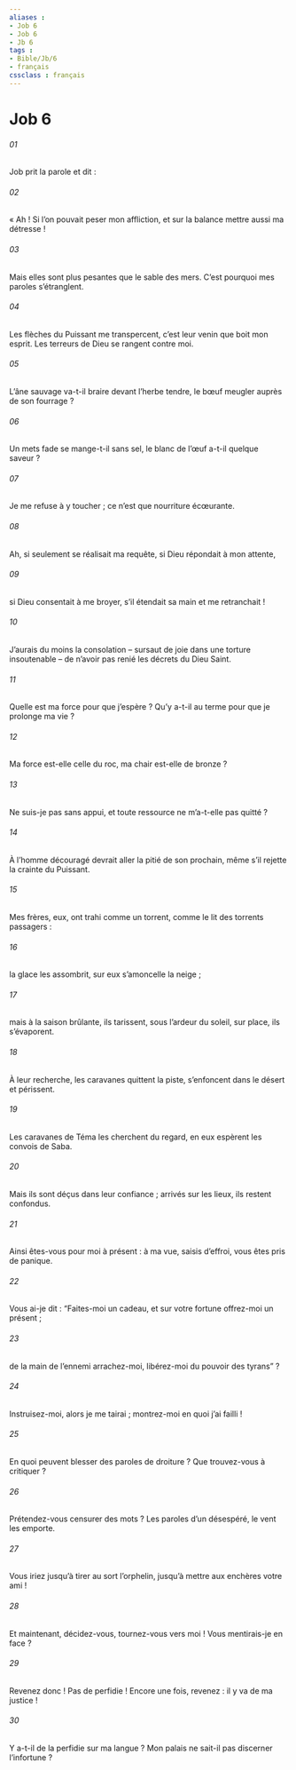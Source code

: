 ```yaml
---
aliases : 
- Job 6
- Job 6
- Jb 6
tags : 
- Bible/Jb/6
- français
cssclass : français
---
```


# Job 6

###### 01
Job prit la parole et dit :
###### 02
« Ah ! Si l’on pouvait peser mon affliction,
et sur la balance mettre aussi ma détresse !
###### 03
Mais elles sont plus pesantes que le sable des mers.
C’est pourquoi mes paroles s’étranglent.
###### 04
Les flèches du Puissant me transpercent,
c’est leur venin que boit mon esprit.
Les terreurs de Dieu se rangent contre moi.
###### 05
L’âne sauvage va-t-il braire devant l’herbe tendre,
le bœuf meugler auprès de son fourrage ?
###### 06
Un mets fade se mange-t-il sans sel,
le blanc de l’œuf a-t-il quelque saveur ?
###### 07
Je me refuse à y toucher ;
ce n’est que nourriture écœurante.
###### 08
Ah, si seulement se réalisait ma requête,
si Dieu répondait à mon attente,
###### 09
si Dieu consentait à me broyer,
s’il étendait sa main et me retranchait !
###### 10
J’aurais du moins la consolation
– sursaut de joie dans une torture insoutenable –
de n’avoir pas renié les décrets du Dieu Saint.
###### 11
Quelle est ma force pour que j’espère ?
Qu’y a-t-il au terme pour que je prolonge ma vie ?
###### 12
Ma force est-elle celle du roc,
ma chair est-elle de bronze ?
###### 13
Ne suis-je pas sans appui,
et toute ressource ne m’a-t-elle pas quitté ?
###### 14
À l’homme découragé devrait aller la pitié de son prochain,
même s’il rejette la crainte du Puissant.
###### 15
Mes frères, eux, ont trahi comme un torrent,
comme le lit des torrents passagers :
###### 16
la glace les assombrit,
sur eux s’amoncelle la neige ;
###### 17
mais à la saison brûlante, ils tarissent,
sous l’ardeur du soleil, sur place, ils s’évaporent.
###### 18
À leur recherche, les caravanes quittent la piste,
s’enfoncent dans le désert et périssent.
###### 19
Les caravanes de Téma les cherchent du regard,
en eux espèrent les convois de Saba.
###### 20
Mais ils sont déçus dans leur confiance ;
arrivés sur les lieux, ils restent confondus.
###### 21
Ainsi êtes-vous pour moi à présent :
à ma vue, saisis d’effroi, vous êtes pris de panique.
###### 22
Vous ai-je dit : “Faites-moi un cadeau,
et sur votre fortune offrez-moi un présent ;
###### 23
de la main de l’ennemi arrachez-moi,
libérez-moi du pouvoir des tyrans” ?
###### 24
Instruisez-moi, alors je me tairai ;
montrez-moi en quoi j’ai failli !
###### 25
En quoi peuvent blesser des paroles de droiture ?
Que trouvez-vous à critiquer ?
###### 26
Prétendez-vous censurer des mots ?
Les paroles d’un désespéré, le vent les emporte.
###### 27
Vous iriez jusqu’à tirer au sort l’orphelin,
jusqu’à mettre aux enchères votre ami !
###### 28
Et maintenant, décidez-vous, tournez-vous vers moi !
Vous mentirais-je en face ?
###### 29
Revenez donc ! Pas de perfidie !
Encore une fois, revenez : il y va de ma justice !
###### 30
Y a-t-il de la perfidie sur ma langue ?
Mon palais ne sait-il pas discerner l’infortune ?
